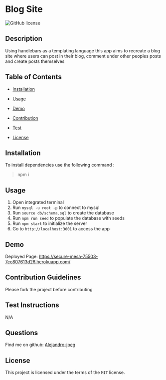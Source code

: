 # Blog Site

![GitHub license](https://img.shields.io/badge/license-MIT-pink.svg)

## Description

Using handlebars as a templating language this app aims to recreate a blog site where users can post in their blog, comment under other peoples posts and create posts themselves

## Table of Contents

- [Installation](#installation)

- [Usage](#usage)

- [Demo](#demo)

- [Contribution](#contribution-guidelines)

- [Test](#test-instructions)

- [License](#license)

## Installation

To install dependencies use the following command : 
>npm i

## Usage

1. Open integrated terminal
2. Run `mysql -u root -p` to connect to mysql
3. Run `source db/schema.sql` to create the database
3. Run `npm run seed` to populate the database with seeds
4. Run `npm start` to initialize the server
5. Go to `http://localhost:3001` to access the app

## Demo


Deployed Page:  https://secure-mesa-75503-7cc807613d26.herokuapp.com/



## Contribution Guidelines

Please fork the project before contributing

## Test Instructions

N/A

## Questions

Find me on github: [Alejandro-jpeg](https://github.com/Alejandro-jpeg)

## License


 This project is licensed under the terms of the `MIT` license. 